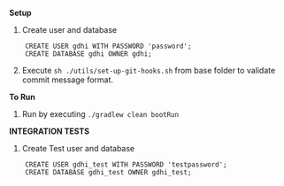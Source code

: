 **Setup**

1. Create user and database
```
    CREATE USER gdhi WITH PASSWORD 'password';
    CREATE DATABASE gdhi OWNER gdhi;
```

2. Execute `sh ./utils/set-up-git-hooks.sh` from base folder to validate commit message format.

**To Run**

1. Run by executing
`./gradlew clean bootRun`

**INTEGRATION TESTS**
1. Create Test user and database
```
    CREATE USER gdhi_test WITH PASSWORD 'testpassword';
    CREATE DATABASE gdhi_test OWNER gdhi_test;
```